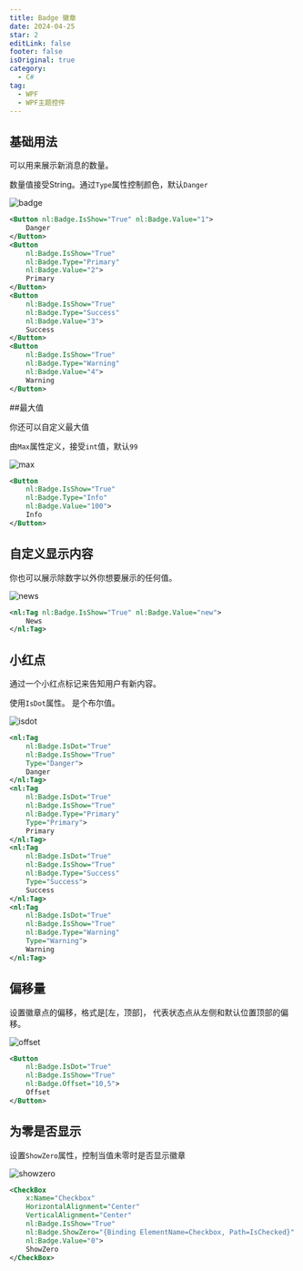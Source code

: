 ```yaml
---
title: Badge 徽章
date: 2024-04-25
star: 2
editLink: false
footer: false
isOriginal: true
category:
  - C#
tag:
  - WPF
  - WPF主题控件
---
```


## 基础用法

可以用来展示新消息的数量。

数量值接受String。通过`Type`属性控制颜色，默认`Danger`

![badge](https://nas.ilyl.life:8092/wpf-theme/badge/badge.png)

```xml
<Button nl:Badge.IsShow="True" nl:Badge.Value="1">
    Danger
</Button>
<Button
    nl:Badge.IsShow="True"
    nl:Badge.Type="Primary"
    nl:Badge.Value="2">
    Primary
</Button>
<Button
    nl:Badge.IsShow="True"
    nl:Badge.Type="Success"
    nl:Badge.Value="3">
    Success
</Button>
<Button
    nl:Badge.IsShow="True"
    nl:Badge.Type="Warning"
    nl:Badge.Value="4">
    Warning
</Button>
```

##最大值

你还可以自定义最大值

由`Max`属性定义，接受`int`值，默认`99`

![max](https://nas.ilyl.life:8092/wpf-theme/badge/badge-max.png)

```xml
<Button
    nl:Badge.IsShow="True"
    nl:Badge.Type="Info"
    nl:Badge.Value="100">
    Info
</Button>
```

## 自定义显示内容

你也可以展示除数字以外你想要展示的任何值。

![news](https://nas.ilyl.life:8092/wpf-theme/badge/badge-new.png)

```xml
<nl:Tag nl:Badge.IsShow="True" nl:Badge.Value="new">
    News
</nl:Tag>
```

## 小红点

通过一个小红点标记来告知用户有新内容。

使用`IsDot`属性。 是个布尔值。

![isdot](https://nas.ilyl.life:8092/wpf-theme/badge/badge-isdot.png)

```xml
<nl:Tag
    nl:Badge.IsDot="True"
    nl:Badge.IsShow="True"
    Type="Danger">
    Danger
</nl:Tag>
<nl:Tag
    nl:Badge.IsDot="True"
    nl:Badge.IsShow="True"
    nl:Badge.Type="Primary"
    Type="Primary">
    Primary
</nl:Tag>
<nl:Tag
    nl:Badge.IsDot="True"
    nl:Badge.IsShow="True"
    nl:Badge.Type="Success"
    Type="Success">
    Success
</nl:Tag>
<nl:Tag
    nl:Badge.IsDot="True"
    nl:Badge.IsShow="True"
    nl:Badge.Type="Warning"
    Type="Warning">
    Warning
</nl:Tag>
```

## 偏移量

设置徽章点的偏移，格式是[左，顶部]， 代表状态点从左侧和默认位置顶部的偏移。

![offset](https://nas.ilyl.life:8092/wpf-theme/badge/badge-offset.png)

```xml
<Button
    nl:Badge.IsDot="True"
    nl:Badge.IsShow="True"
    nl:Badge.Offset="10,5">
    Offset
</Button>
```

## 为零是否显示

设置`ShowZero`属性，控制当值未零时是否显示徽章

![showzero](https://nas.ilyl.life:8092/wpf-theme/badge/badge-showzero.gif)

```xml
<CheckBox
    x:Name="Checkbox"
    HorizontalAlignment="Center"
    VerticalAlignment="Center"
    nl:Badge.IsShow="True"
    nl:Badge.ShowZero="{Binding ElementName=Checkbox, Path=IsChecked}"
    nl:Badge.Value="0">
    ShowZero
</CheckBox>
```